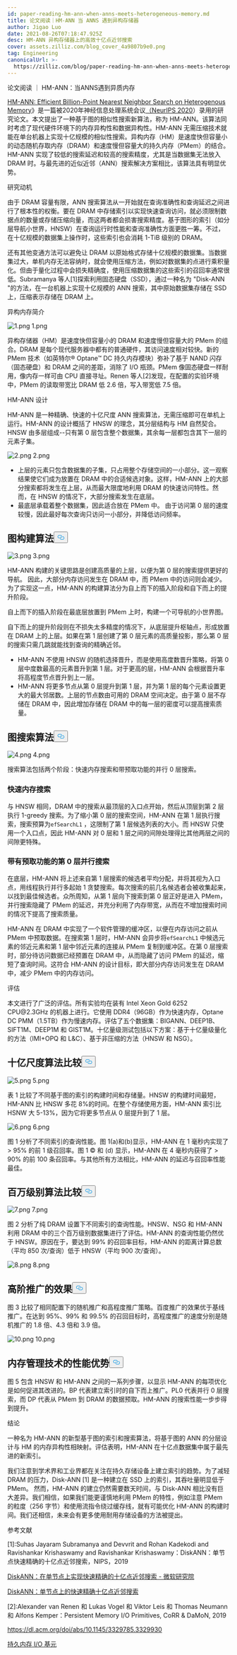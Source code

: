 ```yaml
---
id: paper-reading-hm-ann-when-anns-meets-heterogeneous-memory.md
title: 论文阅读｜HM-ANN 当 ANNS 遇到异构存储器
author: Jigao Luo
date: 2021-08-26T07:18:47.925Z
desc: HM-ANN 异构存储器上的高效十亿点近邻搜索
cover: assets.zilliz.com/blog_cover_4a9807b9e0.png
tag: Engineering
canonicalUrl: >-
  https://zilliz.com/blog/paper-reading-hm-ann-when-anns-meets-heterogeneous-memory
---
```

<custom-h1>论文阅读 ｜ HM-ANN：当ANNS遇到异质内存</custom-h1><p><a href="https://proceedings.neurips.cc/paper/2020/file/788d986905533aba051261497ecffcbb-Paper.pdf">HM-ANN: Efficient Billion-Point Nearest Neighbor Search on Heterogenous Memory</a>》是一篇被2020年神经信息处理系统会议<a href="https://nips.cc/Conferences/2020">（NeurIPS 2020</a>）录用的研究论文。本文提出了一种基于图的相似性搜索新算法，称为 HM-ANN。该算法同时考虑了现代硬件环境下的内存异构性和数据异构性。HM-ANN 无需压缩技术就能在单台机器上实现十亿规模的相似性搜索。异构内存（HM）是速度快但容量小的动态随机存取内存（DRAM）和速度慢但容量大的持久内存（PMem）的结合。HM-ANN 实现了较低的搜索延迟和较高的搜索精度，尤其是当数据集无法放入 DRAM 时。与最先进的近似近邻（ANN）搜索解决方案相比，该算法具有明显优势。</p>
<custom-h1>研究动机</custom-h1><p>由于 DRAM 容量有限，ANN 搜索算法从一开始就在查询准确性和查询延迟之间进行了根本性的权衡。要在 DRAM 中存储索引以实现快速查询访问，就必须限制数据点的数量或存储压缩向量，而这两者都会损害搜索精度。基于图形的索引（如分层导航小世界，HNSW）在查询运行时性能和查询准确性方面更胜一筹。不过，在十亿规模的数据集上操作时，这些索引也会消耗 1-TiB 级别的 DRAM。</p>
<p>还有其他变通方法可以避免让 DRAM 以原始格式存储十亿规模的数据集。当数据集过大，单机内存无法容纳时，就会使用压缩方法，例如对数据集的点进行乘积量化。但由于量化过程中会损失精确度，使用压缩数据集的这些索引的召回率通常很低。Subramanya 等人[1]探索利用固态硬盘（SSD），通过一种名为 "Disk-ANN "的方法，在一台机器上实现十亿规模的 ANN 搜索，其中原始数据集存储在 SSD 上，压缩表示存储在 DRAM 上。</p>
<custom-h1>异构内存简介</custom-h1><p>
  
   <span class="img-wrapper"> <img translate="no" src="https://assets.zilliz.com/image_32_d26cfa9480.png" alt="1.png" class="doc-image" id="1.png" />
   </span> <span class="img-wrapper"> <span>1.png</span> </span></p>
<p>异构存储器（HM）是速度快但容量小的 DRAM 和速度慢但容量大的 PMem 的组合。DRAM 是每个现代服务器中都有的普通硬件，其访问速度相对较快。新的 PMem 技术（如英特尔® Optane™ DC 持久内存模块）弥补了基于 NAND 闪存（固态硬盘）和 DRAM 之间的差距，消除了 I/O 瓶颈。PMem 像固态硬盘一样耐用，像内存一样可由 CPU 直接寻址。Renen 等人[2]发现，在配置的实验环境中，PMem 的读取带宽比 DRAM 低 2.6 倍，写入带宽低 7.5 倍。</p>
<custom-h1>HM-ANN 设计</custom-h1><p>HM-ANN 是一种精确、快速的十亿尺度 ANN 搜索算法，无需压缩即可在单机上运行。HM-ANN 的设计概括了 HNSW 的理念，其分层结构与 HM 自然契合。HNSW 由多层组成--只有第 0 层包含整个数据集，其余每一层都包含其下一层的元素子集。</p>
<p>
  
   <span class="img-wrapper"> <img translate="no" src="https://assets.zilliz.com/2_25a1836e8b.png" alt="2.png" class="doc-image" id="2.png" />
   </span> <span class="img-wrapper"> <span>2.png</span> </span></p>
<ul>
<li>上层的元素只包含数据集的子集，只占用整个存储空间的一小部分。这一观察结果使它们成为放置在 DRAM 中的合适候选对象。这样，HM-ANN 上的大部分搜索都将发生在上层，从而最大限度地利用 DRAM 的快速访问特性。然而，在 HNSW 的情况下，大部分搜索发生在底层。</li>
<li>最底层承载着整个数据集，因此适合放在 PMem 中。 由于访问第 0 层的速度较慢，因此最好每次查询只访问一小部分，并降低访问频率。</li>
</ul>
<h2 id="Graph-Construction-Algorithm" class="common-anchor-header">图构建算法<button data-href="#Graph-Construction-Algorithm" class="anchor-icon" translate="no">
      <svg translate="no"
        aria-hidden="true"
        focusable="false"
        height="20"
        version="1.1"
        viewBox="0 0 16 16"
        width="16"
      >
        <path
          fill="#0092E4"
          fill-rule="evenodd"
          d="M4 9h1v1H4c-1.5 0-3-1.69-3-3.5S2.55 3 4 3h4c1.45 0 3 1.69 3 3.5 0 1.41-.91 2.72-2 3.25V8.59c.58-.45 1-1.27 1-2.09C10 5.22 8.98 4 8 4H4c-.98 0-2 1.22-2 2.5S3 9 4 9zm9-3h-1v1h1c1 0 2 1.22 2 2.5S13.98 12 13 12H9c-.98 0-2-1.22-2-2.5 0-.83.42-1.64 1-2.09V6.25c-1.09.53-2 1.84-2 3.25C6 11.31 7.55 13 9 13h4c1.45 0 3-1.69 3-3.5S14.5 6 13 6z"
        ></path>
      </svg>
    </button></h2><p>
  
   <span class="img-wrapper"> <img translate="no" src="https://assets.zilliz.com/3_dd9627c753.png" alt="3.png" class="doc-image" id="3.png" />
   </span> <span class="img-wrapper"> <span>3.png</span> </span></p>
<p>HM-ANN 构建的关键思路是创建高质量的上层，以便为第 0 层的搜索提供更好的导航。 因此，大部分内存访问发生在 DRAM 中，而 PMem 中的访问则会减少。为了实现这一点，HM-ANN 的构建算法分为自上而下的插入阶段和自下而上的提升阶段。</p>
<p>自上而下的插入阶段在最底层放置到 PMem 上时，构建一个可导航的小世界图。</p>
<p>自下而上的提升阶段则在不损失太多精度的情况下，从底层提升枢轴点，形成放置在 DRAM 上的上层。如果在第 1 层创建了第 0 层元素的高质量投影，那么第 0 层的搜索只需几跳就能找到查询的精确近邻。</p>
<ul>
<li>HM-ANN 不使用 HNSW 的随机选择晋升，而是使用高度数晋升策略，将第 0 层中度数最高的元素晋升到第 1 层。对于更高的层，HM-ANN 会根据晋升率将高程度节点晋升到上一层。</li>
<li>HM-ANN 将更多节点从第 0 层提升到第 1 层，并为第 1 层的每个元素设置更大的最大邻居数。上层的节点数由可用的 DRAM 空间决定。由于第 0 层不存储在 DRAM 中，因此增加存储在 DRAM 中的每一层的密度可以提高搜索质量。</li>
</ul>
<h2 id="Graph-Seach-Algorithm" class="common-anchor-header">图搜索算法<button data-href="#Graph-Seach-Algorithm" class="anchor-icon" translate="no">
      <svg translate="no"
        aria-hidden="true"
        focusable="false"
        height="20"
        version="1.1"
        viewBox="0 0 16 16"
        width="16"
      >
        <path
          fill="#0092E4"
          fill-rule="evenodd"
          d="M4 9h1v1H4c-1.5 0-3-1.69-3-3.5S2.55 3 4 3h4c1.45 0 3 1.69 3 3.5 0 1.41-.91 2.72-2 3.25V8.59c.58-.45 1-1.27 1-2.09C10 5.22 8.98 4 8 4H4c-.98 0-2 1.22-2 2.5S3 9 4 9zm9-3h-1v1h1c1 0 2 1.22 2 2.5S13.98 12 13 12H9c-.98 0-2-1.22-2-2.5 0-.83.42-1.64 1-2.09V6.25c-1.09.53-2 1.84-2 3.25C6 11.31 7.55 13 9 13h4c1.45 0 3-1.69 3-3.5S14.5 6 13 6z"
        ></path>
      </svg>
    </button></h2><p>
  
   <span class="img-wrapper"> <img translate="no" src="https://assets.zilliz.com/4_a5a7f29c93.png" alt="4.png" class="doc-image" id="4.png" />
   </span> <span class="img-wrapper"> <span>4.png</span> </span></p>
<p>搜索算法包括两个阶段：快速内存搜索和带预取功能的并行 0 层搜索。</p>
<h3 id="Fast-memory-search" class="common-anchor-header">快速内存搜索</h3><p>与 HNSW 相同，DRAM 中的搜索从最顶层的入口点开始，然后从顶层到第 2 层执行 1-greedy 搜索。为了缩小第 0 层的搜索空间，HM-ANN 在第 1 层执行搜索，搜索预算为<code translate="no">efSearchL1</code> ，这限制了第 1 层候选列表的大小。而 HNSW 只使用一个入口点，因此 HM-ANN 对 0 层和 1 层之间的间隙处理得比其他两层之间的间隙更特殊。</p>
<h3 id="Parallel-layer-0-search-with-prefetching" class="common-anchor-header">带有预取功能的第 0 层并行搜索</h3><p>在底层，HM-ANN 将上述来自第 1 层搜索的候选者平均分配，并将其视为入口点，用线程执行并行多起始 1 贪婪搜索。每次搜索的前几名候选者会被收集起来，以找到最佳候选者。众所周知，从第 1 层向下搜索到第 0 层正好是进入 PMem，并行搜索隐藏了 PMem 的延迟，并充分利用了内存带宽，从而在不增加搜索时间的情况下提高了搜索质量。</p>
<p>HM-ANN 在 DRAM 中实现了一个软件管理的缓冲区，以便在内存访问之前从 PMem 中预取数据。在搜索第 1 层时，HM-ANN 会异步将<code translate="no">efSearchL1</code> 中候选元素的邻近元素和第 1 层中邻近元素的连接从 PMem 复制到缓冲区。在第 0 层搜索时，部分待访问数据已经预置在 DRAM 中，从而隐藏了访问 PMem 的延迟，缩短了查询时间。这符合 HM-ANN 的设计目标，即大部分内存访问发生在 DRAM 中，减少 PMem 中的内存访问。</p>
<custom-h1>评估</custom-h1><p>本文进行了广泛的评估。所有实验均在装有 Intel Xeon Gold 6252 CPU@2.3GHz 的机器上进行。它使用 DDR4（96GB）作为快速内存，Optane DC PMM（1.5TB）作为慢速内存。评估了五个数据集：BIGANN、DEEP1B、SIFT1M、DEEP1M 和 GIST1M。十亿量级测试包括以下方案：基于十亿量级量化的方法（IMI+OPQ 和 L&amp;C）、基于非压缩的方法（HNSW 和 NSG）。</p>
<h2 id="Billion-scale-algorithm-comparison" class="common-anchor-header">十亿尺度算法比较<button data-href="#Billion-scale-algorithm-comparison" class="anchor-icon" translate="no">
      <svg translate="no"
        aria-hidden="true"
        focusable="false"
        height="20"
        version="1.1"
        viewBox="0 0 16 16"
        width="16"
      >
        <path
          fill="#0092E4"
          fill-rule="evenodd"
          d="M4 9h1v1H4c-1.5 0-3-1.69-3-3.5S2.55 3 4 3h4c1.45 0 3 1.69 3 3.5 0 1.41-.91 2.72-2 3.25V8.59c.58-.45 1-1.27 1-2.09C10 5.22 8.98 4 8 4H4c-.98 0-2 1.22-2 2.5S3 9 4 9zm9-3h-1v1h1c1 0 2 1.22 2 2.5S13.98 12 13 12H9c-.98 0-2-1.22-2-2.5 0-.83.42-1.64 1-2.09V6.25c-1.09.53-2 1.84-2 3.25C6 11.31 7.55 13 9 13h4c1.45 0 3-1.69 3-3.5S14.5 6 13 6z"
        ></path>
      </svg>
    </button></h2><p>
  
   <span class="img-wrapper"> <img translate="no" src="https://assets.zilliz.com/5_4297db66a9.png" alt="5.png" class="doc-image" id="5.png" />
   </span> <span class="img-wrapper"> <span>5.png</span> </span></p>
<p>表 1 比较了不同基于图的索引的构建时间和存储量。HNSW 的构建时间最短，HM-ANN 比 HNSW 多花 8%的时间。在整个存储使用方面，HM-ANN 索引比 HSNW 大 5-13%，因为它将更多节点从 0 层提升到了 1 层。</p>
<p>
  
   <span class="img-wrapper"> <img translate="no" src="https://assets.zilliz.com/6_f363e64d3f.png" alt="6.png" class="doc-image" id="6.png" />
   </span> <span class="img-wrapper"> <span>6.png</span> </span></p>
<p>图 1 分析了不同索引的查询性能。图 1(a)和(b)显示，HM-ANN 在 1 毫秒内实现了 &gt; 95% 的前 1 级召回率。图 1 © 和 (d) 显示，HM-ANN 在 4 毫秒内获得了 &gt; 90% 的前 100 条召回率。与其他所有方法相比，HM-ANN 的延迟与召回率性能最佳。</p>
<h2 id="Million-scale-algorithm-comparison" class="common-anchor-header">百万级别算法比较<button data-href="#Million-scale-algorithm-comparison" class="anchor-icon" translate="no">
      <svg translate="no"
        aria-hidden="true"
        focusable="false"
        height="20"
        version="1.1"
        viewBox="0 0 16 16"
        width="16"
      >
        <path
          fill="#0092E4"
          fill-rule="evenodd"
          d="M4 9h1v1H4c-1.5 0-3-1.69-3-3.5S2.55 3 4 3h4c1.45 0 3 1.69 3 3.5 0 1.41-.91 2.72-2 3.25V8.59c.58-.45 1-1.27 1-2.09C10 5.22 8.98 4 8 4H4c-.98 0-2 1.22-2 2.5S3 9 4 9zm9-3h-1v1h1c1 0 2 1.22 2 2.5S13.98 12 13 12H9c-.98 0-2-1.22-2-2.5 0-.83.42-1.64 1-2.09V6.25c-1.09.53-2 1.84-2 3.25C6 11.31 7.55 13 9 13h4c1.45 0 3-1.69 3-3.5S14.5 6 13 6z"
        ></path>
      </svg>
    </button></h2><p>
  
   <span class="img-wrapper"> <img translate="no" src="https://assets.zilliz.com/7_a5c23de240.png" alt="7.png" class="doc-image" id="7.png" />
   </span> <span class="img-wrapper"> <span>7.png</span> </span></p>
<p>图 2 分析了纯 DRAM 设置下不同索引的查询性能。HNSW、NSG 和 HM-ANN 利用 DRAM 中的三个百万级别数据集进行了评估。HM-ANN 的查询性能仍然优于 HNSW。原因在于，要达到 99% 的召回率目标，HM-ANN 的距离计算总数（平均 850 次/查询）低于 HNSW（平均 900 次/查询）。</p>
<p>
  
   <span class="img-wrapper"> <img translate="no" src="https://assets.zilliz.com/image_33_f99d31f322.png" alt="8.png" class="doc-image" id="8.png" />
   </span> <span class="img-wrapper"> <span>8.png</span> </span></p>
<h2 id="Effectiveness-of-high-degree-promotion" class="common-anchor-header">高阶推广的效果<button data-href="#Effectiveness-of-high-degree-promotion" class="anchor-icon" translate="no">
      <svg translate="no"
        aria-hidden="true"
        focusable="false"
        height="20"
        version="1.1"
        viewBox="0 0 16 16"
        width="16"
      >
        <path
          fill="#0092E4"
          fill-rule="evenodd"
          d="M4 9h1v1H4c-1.5 0-3-1.69-3-3.5S2.55 3 4 3h4c1.45 0 3 1.69 3 3.5 0 1.41-.91 2.72-2 3.25V8.59c.58-.45 1-1.27 1-2.09C10 5.22 8.98 4 8 4H4c-.98 0-2 1.22-2 2.5S3 9 4 9zm9-3h-1v1h1c1 0 2 1.22 2 2.5S13.98 12 13 12H9c-.98 0-2-1.22-2-2.5 0-.83.42-1.64 1-2.09V6.25c-1.09.53-2 1.84-2 3.25C6 11.31 7.55 13 9 13h4c1.45 0 3-1.69 3-3.5S14.5 6 13 6z"
        ></path>
      </svg>
    </button></h2><p>图 3 比较了相同配置下的随机推广和高程度推广策略。百度推广的效果优于基线推广。在达到 95%、99% 和 99.5% 的召回目标时，高程度推广的速度分别是随机推广的 1.8 倍、4.3 倍和 3.9 倍。</p>
<p>
  
   <span class="img-wrapper"> <img translate="no" src="https://assets.zilliz.com/image_34_3af47e0842.png" alt="10.png" class="doc-image" id="10.png" />
   </span> <span class="img-wrapper"> <span>10.png</span> </span></p>
<h2 id="Performance-benefit-of-memory-management-techniques" class="common-anchor-header">内存管理技术的性能优势<button data-href="#Performance-benefit-of-memory-management-techniques" class="anchor-icon" translate="no">
      <svg translate="no"
        aria-hidden="true"
        focusable="false"
        height="20"
        version="1.1"
        viewBox="0 0 16 16"
        width="16"
      >
        <path
          fill="#0092E4"
          fill-rule="evenodd"
          d="M4 9h1v1H4c-1.5 0-3-1.69-3-3.5S2.55 3 4 3h4c1.45 0 3 1.69 3 3.5 0 1.41-.91 2.72-2 3.25V8.59c.58-.45 1-1.27 1-2.09C10 5.22 8.98 4 8 4H4c-.98 0-2 1.22-2 2.5S3 9 4 9zm9-3h-1v1h1c1 0 2 1.22 2 2.5S13.98 12 13 12H9c-.98 0-2-1.22-2-2.5 0-.83.42-1.64 1-2.09V6.25c-1.09.53-2 1.84-2 3.25C6 11.31 7.55 13 9 13h4c1.45 0 3-1.69 3-3.5S14.5 6 13 6z"
        ></path>
      </svg>
    </button></h2><p>图 5 包含 HNSW 和 HM-ANN 之间的一系列步骤，以显示 HM-ANN 的每项优化是如何促进其改进的。BP 代表建立索引时的自下而上推广。PL0 代表并行 0 层搜索，而 DP 代表从 PMem 到 DRAM 的数据预取。HM-ANN 的搜索性能一步步得到提升。</p>
<custom-h1>结论</custom-h1><p>一种名为 HM-ANN 的新型基于图的索引和搜索算法，将基于图的 ANN 的分层设计与 HM 的内存异构性相映射。评估表明，HM-ANN 在十亿点数据集中属于最先进的新索引。</p>
<p>我们注意到学术界和工业界都在关注在持久存储设备上建立索引的趋势。为了减轻 DRAM 的压力，Disk-ANN [1] 是一种建立在 SSD 上的索引，其吞吐量明显低于 PMem。 然而，HM-ANN 的建立仍然需要数天时间，与 Disk-ANN 相比没有巨大差异。我们相信，如果我们能更谨慎地利用 PMem 的特性，例如注意 PMem 的粒度（256 字节）和使用流指令绕过缓存线，就有可能优化 HM-ANN 的构建时间。我们还相信，未来会有更多使用耐用存储设备的方法被提出。</p>
<custom-h1>参考文献</custom-h1><p>[1]:Suhas Jayaram Subramanya and Devvrit and Rohan Kadekodi and Ravishankar Krishaswamy and Ravishankar Krishaswamy：DiskANN：单节点快速精确的十亿点近邻搜索，NIPS，2019</p>
<p><a href="https://www.microsoft.com/en-us/research/publication/diskann-fast-accurate-billion-point-nearest-neighbor-search-on-a-single-node/">DiskANN：在单节点上实现快速精确的十亿点近邻搜索 - 微软研究院</a></p>
<p><a href="https://papers.nips.cc/paper/2019/hash/09853c7fb1d3f8ee67a61b6bf4a7f8e6-Abstract.html">DiskANN：单节点上的快速精确十亿点近邻搜索</a></p>
<p>[2]:Alexander van Renen 和 Lukas Vogel 和 Viktor Leis 和 Thomas Neumann 和 Alfons Kemper：Persistent Memory I/O Primitives, CoRR &amp; DaMoN, 2019</p>
<p><a href="https://dl.acm.org/doi/abs/10.1145/3329785.3329930">https://dl.acm.org/doi/abs/10.1145/3329785.3329930</a></p>
<p><a href="https://arxiv.org/abs/1904.01614">持久内存 I/O 基元</a></p>
